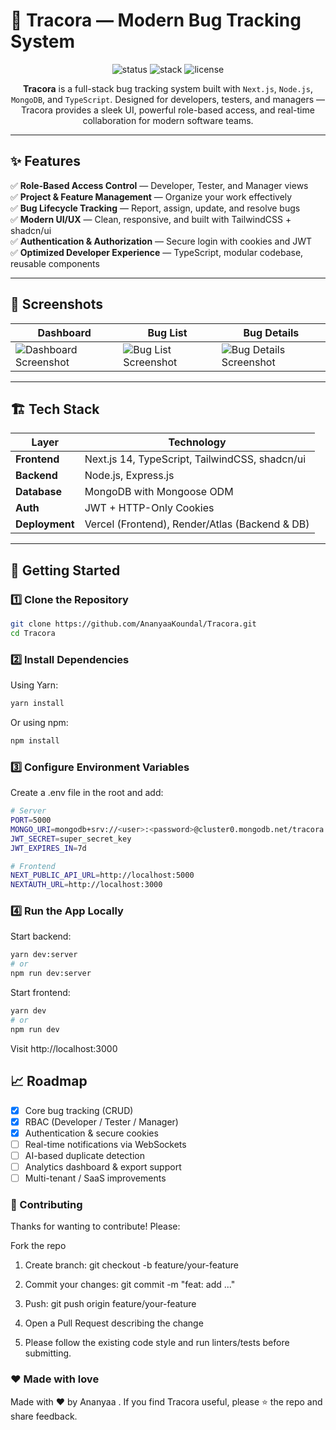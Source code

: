 # 🐞 Tracora — Modern Bug Tracking System

<p align="center">
  <img src="https://img.shields.io/badge/Status-Active-success?style=for-the-badge" alt="status" />
  <img src="https://img.shields.io/badge/Tech%20Stack-Next.js%20%7C%20Node.js%20%7C%20MongoDB%20%7C%20TypeScript-blue?style=for-the-badge" alt="stack" />
  <img src="https://img.shields.io/github/license/your-username/Tracora?style=for-the-badge" alt="license" />
</p>

<p align="center">
  <b>Tracora</b> is a full-stack bug tracking system built with <code>Next.js</code>, <code>Node.js</code>, <code>MongoDB</code>, and <code>TypeScript</code>.  
  Designed for developers, testers, and managers — Tracora provides a sleek UI, powerful role-based access, and real-time collaboration for modern software teams.
</p>

---

## ✨ Features

✅ **Role-Based Access Control** — Developer, Tester, and Manager views  
✅ **Project & Feature Management** — Organize your work effectively  
✅ **Bug Lifecycle Tracking** — Report, assign, update, and resolve bugs  
✅ **Modern UI/UX** — Clean, responsive, and built with TailwindCSS + shadcn/ui  
✅ **Authentication & Authorization** — Secure login with cookies and JWT  
✅ **Optimized Developer Experience** — TypeScript, modular codebase, reusable components  

---

## 📸 Screenshots

| Dashboard | Bug List | Bug Details |
|----------|----------|-------------|
| ![Dashboard Screenshot](docs/screenshots/dashboard.png) | ![Bug List Screenshot](docs/screenshots/bugs.png) | ![Bug Details Screenshot](docs/screenshots/bug-details.png) |

---

## 🏗️ Tech Stack

| Layer | Technology |
|------|-------------|
| **Frontend** | Next.js 14, TypeScript, TailwindCSS, shadcn/ui |
| **Backend** | Node.js, Express.js |
| **Database** | MongoDB with Mongoose ODM |
| **Auth** | JWT + HTTP-Only Cookies |
| **Deployment** | Vercel (Frontend), Render/Atlas (Backend & DB) |

---

## 🚀 Getting Started

### 1️⃣ Clone the Repository
```bash
git clone https://github.com/AnanyaaKoundal/Tracora.git
cd Tracora
```
### 2️⃣ Install Dependencies

Using Yarn:
```bash
yarn install
```

Or using npm:
```bash
npm install
```

### 3️⃣ Configure Environment Variables

Create a .env file in the root and add:
```bash
# Server
PORT=5000
MONGO_URI=mongodb+srv://<user>:<password>@cluster0.mongodb.net/tracora
JWT_SECRET=super_secret_key
JWT_EXPIRES_IN=7d

# Frontend
NEXT_PUBLIC_API_URL=http://localhost:5000
NEXTAUTH_URL=http://localhost:3000
```

### 4️⃣ Run the App Locally

Start backend:
```bash
yarn dev:server
# or
npm run dev:server
```

Start frontend:
```bash
yarn dev
# or
npm run dev
```

Visit http://localhost:3000


## 📈 Roadmap

- [x] Core bug tracking (CRUD)
- [x] RBAC (Developer / Tester / Manager)
- [x] Authentication & secure cookies
- [ ] Real-time notifications via WebSockets
- [ ] AI-based duplicate detection
- [ ] Analytics dashboard & export support
- [ ] Multi-tenant / SaaS improvements

### 🤝 Contributing

Thanks for wanting to contribute! Please:

Fork the repo

1. Create branch: git checkout -b feature/your-feature

2. Commit your changes: git commit -m "feat: add ..."

3. Push: git push origin feature/your-feature

4. Open a Pull Request describing the change

5. Please follow the existing code style and run linters/tests before submitting.


### ❤️ Made with love

Made with ❤️ by Ananyaa
.
If you find Tracora useful, please ⭐ the repo and share feedback.